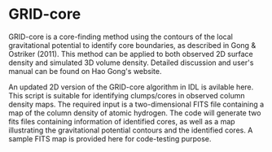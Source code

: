 # GRID-core

GRID-core is a core-finding method using the contours of the local gravitational potential to identify core boundaries, 
as described in Gong & Ostriker (2011). This method can be applied to both observed 2D surface density and simulated 3D 
volume density. Detailed discussion and user's manual can be found on Hao Gong's website.

An updated 2D version of the GRID-core algorithm in IDL is avilable here. This script is suitable for identifying 
clumps/cores in observed column density maps. The required input is a two-dimensional FITS file containing a map of the 
column density of atomic hydrogen. The code will generate two fits files containing information of identified cores, as 
well as a map illustrating the gravitational potential contours and the identified cores. A sample FITS map is provided 
here for code-testing purpose.

